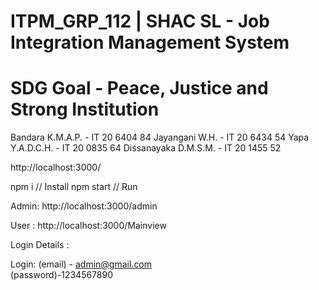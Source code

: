 # ITPM_GRP_112 | SHAC SL - Job Integration Management System
# SDG Goal - Peace, Justice and Strong Institution
           
Bandara K.M.A.P. - IT 20 6404 84
Jayangani W.H. -   IT 20 6434 54
Yapa Y.A.D.C.H. -  IT 20 0835 64
Dissanayaka D.M.S.M. - IT 20 1455 52


http://localhost:3000/

npm i // Install 
npm start // Run 



  Admin:
http://localhost:3000/admin

   User : 
http://localhost:3000/Mainview

   Login Details :

Login: (email) - admin@gmail.com        
(password)-1234567890


